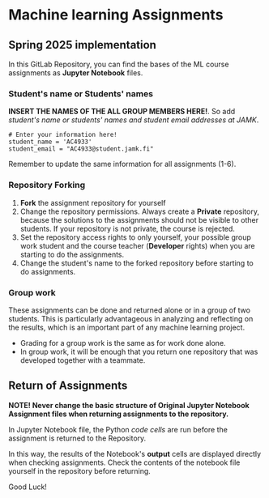# Machine learning Assignments

## Spring 2025 implementation

In this GitLab Repository, you can find the bases of the ML course assignments as **Jupyter Notebook** files.

### Student's name or Students' names

**INSERT THE NAMES OF THE ALL GROUP MEMBERS HERE!**. So add *student's name or students' names and student email addresses at JAMK*.

```
# Enter your information here!
student_name = 'AC4933' 
student_email = "AC4933@student.jamk.fi"
```

Remember to update the same information for all assignments (1-6).

### Repository Forking

1. **Fork** the assignment repository for yourself
2. Change the repository permissions. Always create a **Private** repository, because the solutions to the assignments should not be visible to other students. If your repository is not private, the course is rejected.
3. Set the repository access rights to only yourself, your possible group work student and the course teacher (**Developer** rights) when you are starting to do the assignments.
4. Change the student's name to the forked repository before starting to do assignments.

### Group work

These assignments can be done and returned alone or in a group of two students.
This is particularly advantageous in analyzing and reflecting on the results,
which is an important part of any machine learning project.

* Grading for a group work is the same as for work done alone.
* In group work, it will be enough that you return one repository that was developed together with a teammate.

## Return of Assignments

**NOTE! Never change the basic structure of Original Jupyter Notebook Assignment files when returning assignments to the repository.**

In Jupyter Notebook file, the Python _code cells_ are run before the assignment is returned to the Repository.

In this way, the results of the Notebook's **output** cells are displayed directly when checking assignments. Check the contents of the notebook file yourself in the repository before returning.

Good Luck!
